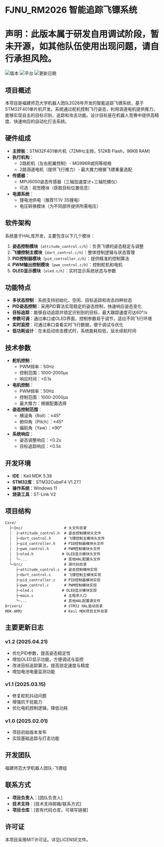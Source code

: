# FJNU_RM2026 智能追踪飞镖系统

# 声明：此版本属于研发自用调试阶段，暂未开源，如其他队伍使用出现问题，请自行承担风险。

![版本](https://img.shields.io/badge/版本-v1.2-blue)
![平台](https://img.shields.io/badge/平台-STM32F401-green)
![更新日期](https://img.shields.io/badge/更新日期-2025--04--21-orange)

## 项目概述

本项目是福建师范大学机器人团队2026年开发的智能追踪飞镖系统，基于STM32F401单片机开发。系统通过舵机控制飞行姿态，利用涵道电机提供推力，能够实现自主的目标识别、追踪和攻击功能。设计目标是在机器人竞赛中提供高精度、快速响应的自动化打击系统。

## 硬件组成

- **主控板**：STM32F401单片机（72MHz主频，512KB Flash，96KB RAM）
- **执行机构**：
  - 2路舵机（左右舵翼控制）- MG996R或同等规格
  - 2路涵道电机（提供飞行推力）- 最大推力根据飞镖重量选配
- **传感器**：
  - MPU6050姿态传感器（三轴加速度计+三轴陀螺仪）
  - 可选：视觉模块（获取目标位置信息）
- **电源系统**：
  - 锂电池供电（推荐11.1V 3S锂电）
  - 电压转换模块（为不同部件提供所需电压）

## 软件架构

系统基于HAL库开发，主要包含以下几个模块：
1. **姿态控制模块**（`attitude_control.c/h`）：负责飞镖的姿态稳定与调整
2. **飞镖控制主模块**（`dart_control.c/h`）：整体控制逻辑与状态管理
3. **PID控制器模块**（`pid_controller.c/h`）：提供精准的控制算法
4. **PWM输出控制模块**（`pwm_control.c/h`）：控制舵机和电机
5. **OLED显示模块**（`oled.c/h`）：实时显示系统状态与参数

## 功能特点

- **多状态控制**：系统支持初始化、空闲、目标追踪和攻击四种状态
- **PID姿态控制**：采用PID算法实现稳定的姿态控制，快速响应姿态变化
- **目标追踪**：能够自动追踪并锁定识别到的目标，最大跟踪速度可达60°/s
- **参数可调**：通过串口或OLED界面，控制参数易于调节，适应不同飞行环境
- **实时监控**：可通过串口查看实时飞行数据，便于调试与优化
- **低功耗设计**：在未启动攻击模式时，系统能耗较低，延长续航时间

## 技术参数

- **舵机控制**：
  - PWM频率：50Hz
  - 控制范围：1000-2000μs
  - 响应时间：<0.1s
- **电机控制**：
  - PWM频率：50Hz
  - 控制范围：1000-2000μs
  - 最大推力：根据配置选择
- **姿态控制范围**：
  - 横滚角（Roll）：±45°
  - 俯仰角（Pitch）：±45°
  - 偏航角（Yaw）：±90°
- **系统响应**：
  - 姿态调整响应：<0.2s
  - 目标追踪响应：<0.5s

## 开发环境

- **IDE**：Keil MDK 5.38
- **STM32库**：STM32CubeF4 V1.27.1
- **操作系统**：Windows 11
- **烧录工具**：ST-Link V2

## 项目结构

```
Core/
  ├─Inc/                   # 头文件目录
  │  ├─attitude_control.h  # 姿态控制模块头文件
  │  ├─dart_control.h      # 飞镖控制主模块头文件
  │  ├─pid_controller.h    # PID控制器模块头文件
  │  ├─pwm_control.h       # PWM控制模块头文件
  │  ├─oled.h             # OLED显示模块头文件
  │  └─...                 # 其他HAL配置头文件
  └─Src/                   # 源代码目录
     ├─attitude_control.c  # 姿态控制模块实现
     ├─dart_control.c      # 飞镖控制主模块实现
     ├─pid_controller.c    # PID控制器模块实现
     ├─pwm_control.c       # PWM控制模块实现
     ├─oled.c             # OLED显示模块实现
     ├─main.c              # 主程序入口
     └─...                 # 其他HAL配置源文件
Drivers/                   # STM32 HAL驱动目录
MDK-ARM/                   # Keil MDK项目文件目录
```

## 主要更新日志

### v1.2 (2025.04.21)
- 优化PID参数，提高姿态稳定性
- 增加OLED显示功能，方便调试与监控
- 改进目标追踪算法，提高锁定速度与精度
- 增加电池电量监测功能

### v1.1 (2025.03.15)
- 修复舵机抖动问题
- 增强抗干扰能力
- 优化电机控制逻辑，降低功耗

### v1.0 (2025.02.01)
- 项目初始版本发布
- 实现基础追踪与打击功能

## 开发团队

福建师范大学机器人团队-飞镖组

## 联系方式

- **项目负责人**：[团队负责人]
- **技术支持**：[技术支持邮箱/联系方式]
- **项目仓库**：[若有代码仓库，可填写链接]

## 许可证

本项目采用MIT许可证。详见LICENSE文件。